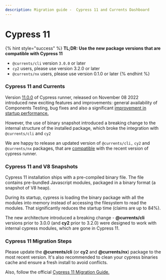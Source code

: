 ```yaml
---
description: Migration guide -  Cypress 11 and Currents Dashboard
---
```


# Cypress 11

{% hint style="success" %}
**TL;DR:  Use the new package versions that are compatible with Cypress 11**

* &#x20;`@currents/cli`  version `3.0.0` or later
* `cy2` users, please use version 3.2.0 or later
* `@currents/nx` users, please use version 0.1.0 or later
{% endhint %}

### Cypress 11 and Currents

Version [11.0.0](https://docs.cypress.io/guides/references/changelog#11-0-0) of Cypress runner, released on November 08 2022 introduced new exciting features and improvements: general availability of Components Testing, bug fixes and also a significant [improvement in startup performance.](https://github.com/cypress-io/cypress/issues/18480)

However, the use of binary snapshot introduced a breaking change to the internal structure of the installed package, which broke the integration with `@currents/cli` and `cy2`

We are happy to release an updated version of `@currents/cli,` `cy2` and `@currents/nx` packages, that are [compatible](currents-cli.md#currents-cli-compatibility) with the recent version of cypress runner.

### Cypress 11 and V8 Snapshots

Cypress 11 installation ships with a pre-compiled binary file. The file contains pre-bundled Javascript modules, packaged in a binary format (a snapshot of V8 heap).

During its startup, cypress is loading the binary package with all the modules into memory instead of accessing the filesystem to read the modules. That significantly reduces the startup time (claims are up to 84%).

The new architecture introduced a breaking change - **@currents/cli** versions prior to 3.0.0 (and **cy2** prior to 3.2.0) were designed to work with internal cypress modules, which are gone in Cypress 11.

### Cypress 11 Migration Steps

Please update the **@currents/cli** (or **cy2** and **@currents/nx**) package to the most recent version. It's also recommended to clean your cypress binaries cache and ensure a fresh install to avoid conflicts.

Also, follow the official [Cypress 11 Migration Guide.](https://docs.cypress.io/guides/references/migration-guide#Migrating-to-Cypress-version-11-0)
